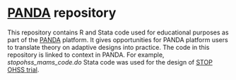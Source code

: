# [PANDA](https://panda.shef.ac.uk/) repository

This repository contains R and Stata code used for educational purposes as part of the [PANDA](https://panda.shef.ac.uk/) platform. It gives opportunities for PANDA platform users to translate theory on adaptive designs into practice. The code in this repository is linked to context in PANDA. For example, _stopohss_mams_code.do_ Stata code was used for the design of [STOP OHSS trial](https://panda.shef.ac.uk/techniques/multi-arm-multi-stage-mams/categories/30#search_subheading_reference_42).
